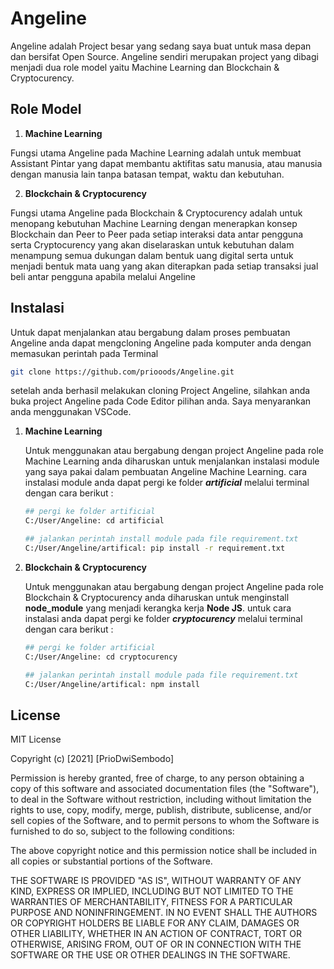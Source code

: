 # Angeline 

Angeline adalah Project besar yang sedang saya buat untuk masa depan dan bersifat Open Source. Angeline sendiri merupakan project yang dibagi menjadi dua role model yaitu Machine Learning dan Blockchain & Cryptocurency.


## Role Model

1. **Machine Learning**

Fungsi utama Angeline pada Machine Learning adalah untuk membuat Assistant Pintar yang dapat
membantu aktifitas satu manusia, atau manusia dengan manusia lain tanpa batasan tempat, waktu
dan kebutuhan.

2. **Blockchain & Cryptocurency**

Fungsi utama Angeline pada Blockchain & Cryptocurency adalah untuk menopang kebutuhan Machine Learning
dengan menerapkan konsep Blockchain dan Peer to Peer pada setiap interaksi data antar pengguna serta Cryptocurency yang akan diselaraskan untuk kebutuhan dalam menampung semua dukungan dalam bentuk uang digital serta untuk menjadi bentuk mata uang yang akan diterapkan pada setiap transaksi jual beli
antar pengguna apabila melalui Angeline


## Instalasi

Untuk dapat menjalankan atau bergabung dalam proses pembuatan Angeline anda dapat mengcloning
Angeline pada komputer anda dengan memasukan perintah pada Terminal

``` bash
git clone https://github.com/priooods/Angeline.git
```

setelah anda berhasil melakukan cloning Project Angeline, silahkan anda buka project Angeline
pada Code Editor pilihan anda. Saya menyarankan anda menggunakan VSCode.

1. **Machine Learning**
        
    Untuk menggunakan atau bergabung dengan project Angeline pada role Machine Learning anda
    diharuskan untuk menjalankan instalasi module yang saya pakai dalam pembuatan Angeline Machine Learning. cara instalasi module anda dapat pergi ke folder ***artificial*** melalui terminal dengan cara berikut :

    ``` bash
    ## pergi ke folder artificial
    C:/User/Angeline: cd artificial

    ## jalankan perintah install module pada file requirement.txt
    C:/User/Angeline/artifical: pip install -r requirement.txt
    ```

1. **Blockchain & Cryptocurency**
        
    Untuk menggunakan atau bergabung dengan project Angeline pada role Blockchain & Cryptocurency anda
    diharuskan untuk menginstall **node_module** yang menjadi kerangka kerja **Node JS**. untuk cara instalasi anda dapat pergi ke folder ***cryptocurency*** melalui terminal dengan cara berikut :

    ``` bash
    ## pergi ke folder artificial
    C:/User/Angeline: cd cryptocurency

    ## jalankan perintah install module pada file requirement.txt
    C:/User/Angeline/artifical: npm install
    ```


## License
MIT License

Copyright (c) [2021] [PrioDwiSembodo]

Permission is hereby granted, free of charge, to any person obtaining a copy
of this software and associated documentation files (the "Software"), to deal
in the Software without restriction, including without limitation the rights
to use, copy, modify, merge, publish, distribute, sublicense, and/or sell
copies of the Software, and to permit persons to whom the Software is
furnished to do so, subject to the following conditions:

The above copyright notice and this permission notice shall be included in all
copies or substantial portions of the Software.

THE SOFTWARE IS PROVIDED "AS IS", WITHOUT WARRANTY OF ANY KIND, EXPRESS OR
IMPLIED, INCLUDING BUT NOT LIMITED TO THE WARRANTIES OF MERCHANTABILITY,
FITNESS FOR A PARTICULAR PURPOSE AND NONINFRINGEMENT. IN NO EVENT SHALL THE
AUTHORS OR COPYRIGHT HOLDERS BE LIABLE FOR ANY CLAIM, DAMAGES OR OTHER
LIABILITY, WHETHER IN AN ACTION OF CONTRACT, TORT OR OTHERWISE, ARISING FROM,
OUT OF OR IN CONNECTION WITH THE SOFTWARE OR THE USE OR OTHER DEALINGS IN THE
SOFTWARE.
        



